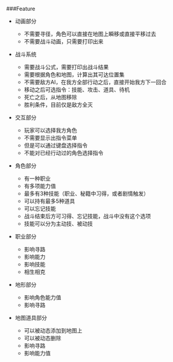 ###Feature
+ 动画部分
	+ 不需要寻径，角色可以直接在地图上瞬移或直接平移过去
	+ 不需要战斗动画，只需要打印出来
	
+ 战斗系统
	+ 需要战斗公式，需要打印出战斗结果
	+ 需要根据角色和地图，计算出其可达位置集
	+ 不需要敌方AI，在我方全部行动之后，直接开始我方下一回合
	+ 移动之后可选指令：技能、攻击、道具、待机
	+ 死亡之后，从地图移除
	+ 胜利条件，目前仅是敌方全灭
 
+ 交互部分
	+ 玩家可以选择我方角色
	+ 不需要显示出指令菜单
	+ 但是可以通过键盘选择指令
	+ 不能对已经行动过的角色选择指令

+ 角色部分
	+ 有一种职业
	+ 有多项能力值
	+ 最多有3种技能（职业、秘籍中习得，或者剧情触发）
	+ 可以持有最多5种道具
	+ 可以忘记技能
	+ 战斗结束后方可习得、忘记技能，战斗中没有这个选项
	+ 技能可以分为主动技、被动技
	
+ 职业部分
	+ 影响寻路
	+ 影响能力
	+ 影响技能
	+ 相生相克

+ 地形部分
	+ 影响角色能力值
	+ 影响寻路

+ 地图道具部分
	+ 可以被动态添加到地图上
	+ 可以被动态删除
	+ 影响寻路
	+ 影响能力值